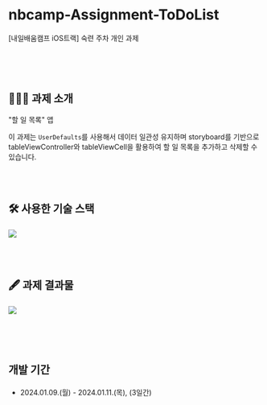 # nbcamp-Assignment-ToDoList
[내일배움캠프 iOS트랙] 숙련 주차 개인 과제



<br><br><br>
## 👨🏻‍💻 과제 소개
"할 일 목록" 앱 <p>
이 과제는 `UserDefaults`를 사용해서 데이터 일관성 유지하며 storyboard를 기반으로 tableViewController와 tableViewCell을 활용하여 할 일 목록을 추가하고 삭제할 수 있습니다.


<br><br>
## 🛠️ 사용한 기술 스택 <p>
<img src=https://developer.apple.com/assets/elements/icons/swiftui/swiftui-96x96_2x.png>


<br><br>
## 🖋️ 과제 결과물 <p>
<img src=https://github.com/cantabilano/ToDowithData/assets/88497383/1454680b-1753-4010-8e05-d12fe54d2287>


<br><br><br>
## 개발 기간 <p>
* 2024.01.09.(월) - 2024.01.11.(목), (3일간)

  
<br><br>
